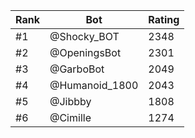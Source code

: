 Rank|Bot|Rating
---|---|---
#1|@Shocky_BOT|2348
#2|@OpeningsBot|2301
#3|@GarboBot|2049
#4|@Humanoid_1800|2043
#5|@Jibbby|1808
#6|@Cimille|1274
